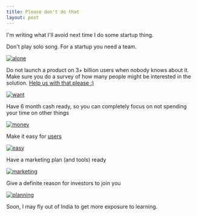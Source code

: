 ```yaml
---
title: Please don't do that
layout: post
---
```


I'm writing what I'll avoid next time I do some startup thing.

Don't play solo song. For a startup you need a team.

[![alone](http://geekologie.com/2013/04/02/forever-alone-statue-3.jpg)](http://geekologie.com/2013/04/be-my-friend-forever-alone-meme-desktop.php)

Do not launch a product on 3+ billion users when nobody knows about it. Make sure you do a survey of how many people might be interested in the solution. [Help us with that please :)](http://invite.nerdspal.com)

[![want](http://cdn.meme.am/instances/500x/54204520.jpg)](http://it.ign.com/forum/threads/assassins-creed-1886-ac-next-gen-2015.3609/)

Have 6 month cash ready, so you can completely focus on not spending your time on other things

[![money](http://blog.dwolla.com/wp-content/uploads/2013/01/found-money-meme.jpg)](http://blog.dwolla.com/7-smart-tools-for-tracking-your-finances/found-money-meme/)

Make it easy for [users](http://blogx.nerdspal.com/experimenting-ionic/)

[![easy](http://www.quickmeme.com/img/6f/6f704886df13893db5223284b5d98cd1cbc3a59343a3a1a113d862b3afcc249a.jpg)](http://www.quickmeme.com/Panda-Take-It-Easy)


Have a marketing plan (and tools) ready

[![marketing](https://40.media.tumblr.com/ae8a90ba199154a5667d357c9409feaa/tumblr_n7p6u2Szsa1ty1in6o1_500.jpg)](https://www.tumblr.com/search/marketing%20meme)

Give a definite reason for investors to join you

[![planning](http://www.honeytechblog.com/wp-content/uploads/2009/05/business-plan.jpg)](http://startupmeme.com/tag/business-structure/)

Soon, I may fly out of India to get more exposure to learning.
